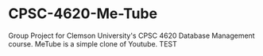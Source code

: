 # CPSC-4620-Me-Tube
Group Project for Clemson University's CPSC 4620 Database Management course. MeTube is a simple clone of Youtube. TEST
